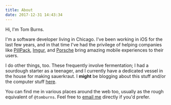 ```yaml
---
title: About
date: 2017-12-31 14:43:34
---
```


Hi, I'm Tom Burns.

I'm a software developer living in Chicago. I've been working in iOS for the last few years, and in that time I've had the privilege of helping companies like [PillPack][pillpack-itunes], [Imgur][imgur-itunes], and [Porsche][porsche-itunes] bring amazing mobile experiences to their users.

I do other things, too. These frequently involve fermentation; I had a sourdough starter as a teenager, and I currently have a dedicated vessel in the house for making sauerkraut. I **might** be blogging about this stuff and/or the computer stuff [here][blog].

You can find me in various places around the web too, usually as the rough equivalent of `@tomburns`. Feel free to [email me][contact-email] directly if you'd prefer.

[imgur-itunes]: https://geo.itunes.apple.com/us/app/imgur-funny-gifs-memes-images/id639881495?mt=8 "Imgur"
[pillpack-itunes]: https://geo.itunes.apple.com/us/app/pillpack-medication-reminders/id955593437?mt=8 "PillPack"
[porsche-itunes]: https://geo.itunes.apple.com/us/app/porsche-vehicle-delivery/id883657264?mt=8 "Porsche"
[contact-email]: mailto:tomburns@gmail.com
[blog]: /blog